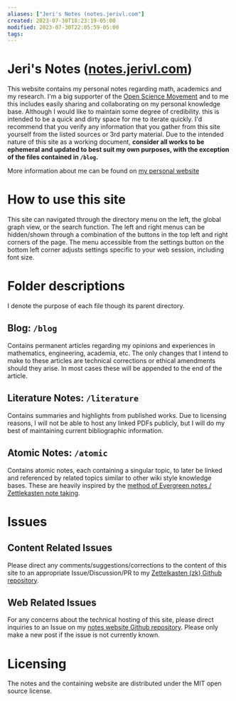 ```yaml
---
aliases: ["Jeri's Notes (notes.jerivl.com"]
created: 2023-07-30T18:23:19-05:00
modified: 2023-07-30T22:05:59-05:00
tags: 
---
```

# Jeri's Notes ([notes.jerivl.com](http://notes.jerivl.com))

This website contains my personal notes regarding math, academics and my research. I'm a big supporter of the [Open Science Movement](https://en.wikipedia.org/wiki/Open_science) and to me this includes easily sharing and collaborating on my personal knowledge base. Although I would like to maintain some degree of credibility. this is intended to be a quick and dirty space for me to iterate quickly. I'd recommend that you verify any information that you gather from this site yourself from the listed sources or 3rd party material. Due to the intended nature of this site as a working document, **consider all works to be ephemeral and updated to best suit my own purposes, with the exception of the files contained in `/blog`.**

More information about me can be found on [my personal website](https://jerivl.github.io)

# How to use this site

This site can navigated through the directory menu on the left, the global graph view, or the search function. The left and right menus can be hidden/shown through a combination of the buttons in the top left and right corners of the page. The menu accessible from the settings button on the bottom left corner adjusts settings specific to your web session, including font size.

# Folder descriptions

I denote the purpose of each file though its parent directory.

##  Blog: `/blog`

Contains permanent articles regarding my opinions and experiences in mathematics, engineering, academia, etc. The only changes that I intend to make to these articles are technical corrections or ethical amendments should they arise. In most cases these will be appended to the end of the article.

## Literature Notes: `/literature`

Contains summaries and highlights from published works. Due to licensing reasons, I will not be able to host any linked PDFs publicly, but I will do my best of maintaining current bibliographic information.

## Atomic Notes: `/atomic`

Contains atomic notes, each containing a singular topic, to later be linked and referenced by related topics similar to other wiki style knowledge bases. These are heavily inspired by the [method of Evergreen notes / Zettlekasten note taking](https://notes.andymatuschak.org/Evergreen_notes).

# Issues
## Content Related Issues

Please direct any comments/suggestions/corrections to the content of this site to an appropriate Issue/Discussion/PR to my [Zettelkasten (zk) Github repository](https://github.com/jerivl/zk).

## Web Related Issues

For any concerns about the technical hosting of this site, please direct inquiries to an Issue on my [notes website Github repository](https://github.com/jerivl/notes/tree/main). Please only make a new post if the issue is not currently known.

# Licensing

The notes and the containing website are distributed under the MIT open source license.
